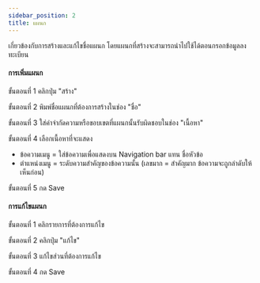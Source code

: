 ```yaml
---
sidebar_position: 2
title: แผนก
---
```

เกี่ยวข้องกับการสร้างและแก้ไขชื่อแผนก โดยแผนกที่สร้างจะสามารถนำไปใช้ได้ตอนกรอกข้อมูลลงทะเบียน

#### การเพิ่มแผนก

ขั้นตอนที่ 1 คลิกปุ่ม "สร้าง"

ขั้นตอนที่ 2 พิมพ์ชื่อแผนกที่ต้องการสร้างในช่อง "ชื่อ"

ขั้นตอนที่ 3 ใส่คำจำกัดความหรือขอบเขตที่แผนกนั้นรับผิดชอบในช่อง "เนื้อหา"

ขั้นตอนที่ 4 เลือกเนื้อหาที่จะแสดง
- ข้อความเมนู = ใส่ข้อความเพื่อแสดงบน Navigation bar แทน ชื่อหัวข้อ
- ตำแหน่งเมนู = ระดับความสำคัญของข้อความนั้น (เลขมาก = สำคัญมาก ข้อความจะถูกลำดับให้เห็นก่อน)

ขั้นตอนที่ 5 กด Save


#### การแก้ไขแผนก

ขั้นตอนที่ 1 คลิกรายการที่ต้องการแก้ไข

ขั้นตอนที่ 2 คลิกปุ่ม "แก้ไข"

ขั้นตอนที่ 3 แก้ไขส่วนที่ต้องการแก้ไข

ขั้นตอนที่ 4 กด Save

